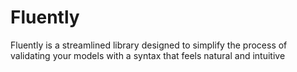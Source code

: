 # Fluently
Fluently is a streamlined library designed to simplify the process of validating your models with a syntax that feels natural and intuitive
